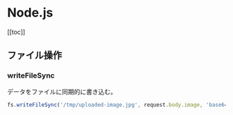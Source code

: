 # Node.js

[[toc]]

## ファイル操作

### writeFileSync

データをファイルに同期的に書き込む。

```js
fs.writeFileSync('/tmp/uploaded-image.jpg', request.body.image, 'base64');
```
